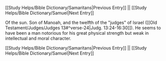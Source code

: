 [[Study Helps/Bible Dictionary/Samaritans|Previous Entry]]  ||  [[Study Helps/Bible Dictionary/Samuel|Next Entry]]

 Of the sun. Son of Manoah, and the twelfth of the "judges" of Israel ([[Old Testament/Judges/Judges 13#^verse-24|Judg. 13:24-16:30]]). He seems to have been a man notorious for his great physical strength but weak in intellectual and moral character.

[[Study Helps/Bible Dictionary/Samaritans|Previous Entry]]  ||  [[Study Helps/Bible Dictionary/Samuel|Next Entry]]